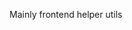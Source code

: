 <!---
# PROPOSED @telicent-oss/fe-lib
-->

Mainly frontend helper utils

<!---

### Install

```bash
yarn install @telicent-oss/ontology-icon-lib
```
-->
